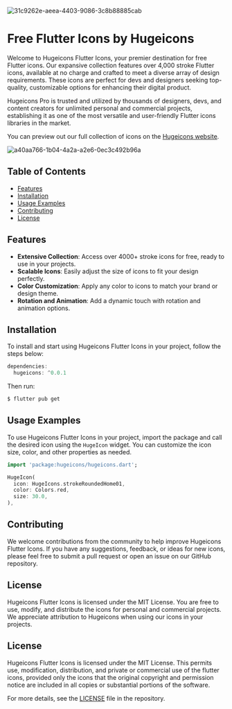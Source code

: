 ![31c9262e-aeea-4403-9086-3c8b88885cab](https://github.com/hugeicons/hugeicons-react/assets/130147052/ff91f2f0-095a-4c6d-8942-3af4759f9021)


# Free Flutter Icons by Hugeicons

Welcome to Hugeicons Flutter Icons, your premier destination for free Flutter icons. Our expansive collection features over 4,000 stroke Flutter icons, available at no charge and crafted to meet a diverse array of design requirements. These icons are perfect for devs and designers seeking top-quality, customizable options for enhancing their digital product.

Hugeicons Pro is trusted and utilized by thousands of designers, devs, and content creators for unlimited personal and commercial projects, establishing it as one of the most versatile and user-friendly Flutter icons libraries in the market.

You can preview out our full collection of icons on the [Hugeicons website](https://hugeicons.com/icons).


![a40aa766-1b04-4a2a-a2e6-0ec3c492b96a](https://github.com/hugeicons/hugeicons-react/assets/130147052/f82c0e0e-60ae-4617-802f-812cdc7a58da)


## Table of Contents
- [Features](#features)
- [Installation](#installation)
- [Usage Examples](#usage-examples)
- [Contributing](#contributing)
- [License](#license)

## Features

- **Extensive Collection**: Access over 4000+ stroke icons for free, ready to use in your projects.
- **Scalable Icons**: Easily adjust the size of icons to fit your design perfectly.
- **Color Customization**: Apply any color to icons to match your brand or design theme.
- **Rotation and Animation**: Add a dynamic touch with rotation and animation options.

## Installation

To install and start using Hugeicons Flutter Icons in your project, follow the steps below:

```dart
dependencies:
  hugeicons: ^0.0.1
```

Then run:

```bash
$ flutter pub get
```

## Usage Examples

To use Hugeicons Flutter Icons in your project, import the package and call the desired icon using the `HugeIcon` widget. You can customize the icon size, color, and other properties as needed.

```dart
import 'package:hugeicons/hugeicons.dart';

HugeIcon(
  icon: HugeIcons.strokeRoundedHome01,
  color: Colors.red,
  size: 30.0,
),
```

## Contributing

We welcome contributions from the community to help improve Hugeicons Flutter Icons. If you have any suggestions, feedback, or ideas for new icons, please feel free to submit a pull request or open an issue on our GitHub repository.

## License

Hugeicons Flutter Icons is licensed under the MIT License. You are free to use, modify, and distribute the icons for personal and commercial projects. We appreciate attribution to Hugeicons when using our icons in your projects.

## License

Hugeicons Flutter Icons is licensed under the MIT License. This permits use, modification, distribution, and private or commercial use of the flutter icons, provided only the icons that the original copyright and permission notice are included in all copies or substantial portions of the software.

For more details, see the [LICENSE](./LICENSE) file in the repository.

